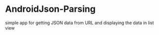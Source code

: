 # AndroidJson-Parsing

simple app for getting JSON data from URL and displaying the data in list view
